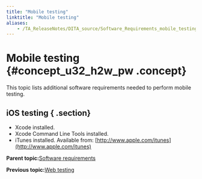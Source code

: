 ```yaml
--- 
title: "Mobile testing"
linktitle: "Mobile testing"
aliases: 
    - /TA_ReleaseNotes/DITA_source/Software_Requirements_mobile_testing.html
---
```

# Mobile testing {#concept_u32_h2w_pw .concept}

This topic lists additional software requirements needed to perform mobile testing.

## iOS testing { .section}

-   Xcode installed.
-   Xcode Command Line Tools installed.
-   iTunes installed. Available from: [http://www.apple.com/itunes](http://www.apple.com/itunes)

**Parent topic:**[Software requirements](../../TA_ReleaseNotes/DITA_source/Software_Requirements.html)

**Previous topic:**[Web testing](../../TA_ReleaseNotes/DITA_source/Software_Requirements_web_testing.html)

